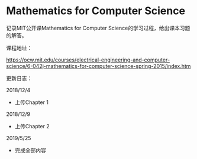 # Mathematics for Computer Science

记录MIT公开课Mathematics for Computer Science的学习过程，给出课本习题的解答。



课程地址：

https://ocw.mit.edu/courses/electrical-engineering-and-computer-science/6-042j-mathematics-for-computer-science-spring-2015/index.htm



更新日志：

2018/12/4

- 上传Chapter 1

2018/12/9

- 上传Chapter 2

2019/5/25

- 完成全部内容

